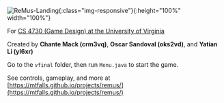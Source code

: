 
![ReMus-Landing](https://mtfalls.github.io/docs/ReMus/ReMus_Landing.png){:class="img-responsive"}{:height="100%" width="100%"}

For [CS 4730 (Game Design) at the University of Virginia](https://stardock.cs.virginia.edu/gamedesign/)

Created by **Chante Mack (crm3vq)**, **Oscar Sandoval (oks2vd)**, and **Yatian Li (yl6xr)**

Go to the `vfinal` folder, then run `Menu.java` to start the game.

See controls, gameplay, and more at [https://mtfalls.github.io/projects/remus/](https://mtfalls.github.io/projects/remus/)
